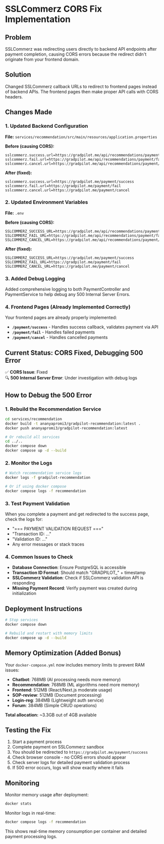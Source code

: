 # SSLCommerz CORS Fix Implementation

## Problem
SSLCommerz was redirecting users directly to backend API endpoints after payment completion, causing CORS errors because the redirect didn't originate from your frontend domain.

## Solution
Changed SSLCommerz callback URLs to redirect to frontend pages instead of backend APIs. The frontend pages then make proper API calls with CORS headers.

## Changes Made

### 1. Updated Backend Configuration
**File:** `services/recommendation/src/main/resources/application.properties`

**Before (causing CORS):**
```properties
sslcommerz.success.url=https://gradpilot.me/api/recommendations/payment/success
sslcommerz.fail.url=https://gradpilot.me/api/recommendations/payment/fail  
sslcommerz.cancel.url=https://gradpilot.me/api/recommendations/payment/cancel
```

**After (fixed):**
```properties
sslcommerz.success.url=https://gradpilot.me/payment/success
sslcommerz.fail.url=https://gradpilot.me/payment/fail
sslcommerz.cancel.url=https://gradpilot.me/payment/cancel
```

### 2. Updated Environment Variables
**File:** `.env`

**Before (causing CORS):**
```env
SSLCOMMERZ_SUCCESS_URL=https://gradpilot.me/api/recommendations/payment/success
SSLCOMMERZ_FAIL_URL=https://gradpilot.me/api/recommendations/payment/fail
SSLCOMMERZ_CANCEL_URL=https://gradpilot.me/api/recommendations/payment/cancel
```

**After (fixed):**
```env
SSLCOMMERZ_SUCCESS_URL=https://gradpilot.me/payment/success
SSLCOMMERZ_FAIL_URL=https://gradpilot.me/payment/fail
SSLCOMMERZ_CANCEL_URL=https://gradpilot.me/payment/cancel
```

### 3. Added Debug Logging
Added comprehensive logging to both PaymentController and PaymentService to help debug any 500 Internal Server Errors.

### 4. Frontend Pages (Already Implemented Correctly)
Your frontend pages are already properly implemented:

- **`/payment/success`** - Handles success callback, validates payment via API
- **`/payment/fail`** - Handles failed payments
- **`/payment/cancel`** - Handles cancelled payments

## Current Status: CORS Fixed, Debugging 500 Error

✅ **CORS Issue**: Fixed  
🔍 **500 Internal Server Error**: Under investigation with debug logs

## How to Debug the 500 Error

### 1. Rebuild the Recommendation Service
```bash
cd services/recommendation
docker build -t ananyapromi3/gradpilot-recommendation:latest .
docker push ananyapromi3/gradpilot-recommendation:latest

# Or rebuild all services
cd ../..
docker compose down
docker compose up -d --build
```

### 2. Monitor the Logs
```bash
# Watch recommendation service logs
docker logs -f gradpilot-recommendation

# Or if using docker compose
docker compose logs -f recommendation
```

### 3. Test Payment Validation
When you complete a payment and get redirected to the success page, check the logs for:
- "=== PAYMENT VALIDATION REQUEST ===" 
- "Transaction ID: ..."
- "Validation ID: ..."
- Any error messages or stack traces

### 4. Common Issues to Check
- **Database Connection**: Ensure PostgreSQL is accessible
- **Transaction ID Format**: Should match "GRADPILOT_" + timestamp
- **SSLCommerz Validation**: Check if SSLCommerz validation API is responding
- **Missing Payment Record**: Verify payment was created during initialization

## Deployment Instructions

```bash
# Stop services
docker compose down

# Rebuild and restart with memory limits
docker compose up -d --build
```

## Memory Optimization (Added Bonus)

Your `docker-compose.yml` now includes memory limits to prevent RAM issues:

- **Chatbot**: 768MB (AI processing needs more memory)
- **Recommendation**: 768MB (ML algorithms need more memory)  
- **Frontend**: 512MB (React/Next.js moderate usage)
- **SOP-review**: 512MB (Document processing)
- **Login-reg**: 384MB (Lightweight auth service)
- **Forum**: 384MB (Simple CRUD operations)

**Total allocation:** ~3.3GB out of 4GB available

## Testing the Fix

1. Start a payment process
2. Complete payment on SSLCommerz sandbox
3. You should be redirected to `https://gradpilot.me/payment/success`
4. Check browser console - no CORS errors should appear
5. Check server logs for detailed payment validation process
6. If 500 error occurs, logs will show exactly where it fails

## Monitoring

Monitor memory usage after deployment:
```bash
docker stats
```

Monitor logs in real-time:
```bash
docker compose logs -f recommendation
```

This shows real-time memory consumption per container and detailed payment processing logs.
